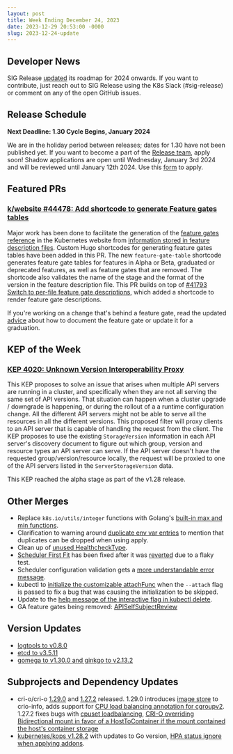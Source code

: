```yaml
---
layout: post
title: Week Ending December 24, 2023
date: 2023-12-29 20:53:00 -0000
slug: 2023-12-24-update
---
```


## Developer News

SIG Release [updated](https://groups.google.com/a/kubernetes.io/g/dev/c/JfZQhip-R7U) its roadmap for 2024 onwards. If you want to contribute, just reach out to SIG Release using the K8s Slack (#sig-release) or comment on any of the open GitHub issues.

## Release Schedule

**Next Deadline: 1.30 Cycle Begins, January 2024**

We are in the holiday period between releases; dates for 1.30 have not been published yet. If you want to become a part of the [Release team](https://github.com/kubernetes/sig-release/issues/2377), apply soon! Shadow applications are open until Wednesday, January 3rd 2024 and will be reviewed until January 12th 2024. Use this [form](https://docs.google.com/forms/d/e/1FAIpQLScTWKYMqO8TUKjqqvQzmjZ1y03mefrKqrAiPvhVqkvdzVrHAQ/viewform) to apply. 

## Featured PRs

### [k/website #44478: Add shortcode to generate Feature gates tables](https://github.com/kubernetes/website/pull/44478)

Major work has been done to facilitate the generation of the [feature gates reference](https://kubernetes.io/docs/reference/command-line-tools-reference/feature-gates/) in the Kubernetes website from [information stored in feature description files](https://github.com/kubernetes/website/issues/25645). Custom Hugo shortcodes for generating feature gates tables have been added in this PR. The new `feature-gate-table` shortcode generates feature gate tables for features in Alpha or Beta, graduated or deprecated features, as well as feature gates that are removed. The shortcode also validates the name of the stage and the format of the version in the feature description file. This PR builds on top of [#41793 Switch to per-file feature gate descriptions](https://github.com/kubernetes/website/pull/41793), which added a shortcode to render feature gate descriptions.

If you're working on a change that's behind a feature gate, read the updated [advice](https://kubernetes.io/docs/contribute/new-content/new-features/#ready-for-review-feature-gates) about how to document the feature gate or update it for a graduation.

## KEP of the Week

### [KEP 4020: Unknown Version Interoperability Proxy](https://github.com/kubernetes/enhancements/tree/master/keps/sig-api-machinery/4020-unknown-version-interoperability-proxy)

This KEP proposes to solve an issue that arises when multiple API servers are running in a cluster, and specifically when they are not all serving the same set of API versions. That situation can happen when a cluster upgrade / downgrade is happening, or during the rollout of a a runtime configuration change. All the different API servers might not be able to serve all the resources in all the different versions. This proposed filter will proxy clients to an API server that is capable of handling the request from the client. The KEP proposes to use the existing `StorageVersion` information in each API server's discovery document to figure out which group, version and resource types an API server can serve. If the API server doesn't have the requested group/version/resource locally, the request will be proxied to one of the API servers listed in the `ServerStorageVersion` data.

This KEP reached the alpha stage as part of the v1.28 release.

## Other Merges

* Replace `k8s.io/utils/integer` functions with Golang's [built-in max and min functions](https://github.com/kubernetes/kubernetes/pull/122310).
* Clarification to warning around [duplicate env var entries](https://github.com/kubernetes/kubernetes/pull/122126) to mention that duplicates can be dropped when using apply.
* Clean up of [unused HealthcheckType](https://github.com/kubernetes/kubernetes/pull/122083).
* [Scheduler First Fit](https://github.com/kubernetes/kubernetes/pull/122435) has been fixed after it was [reverted](https://github.com/kubernetes/kubernetes/pull/122317) due to a flaky test.
* Scheduler configuration validation gets a [more understandable error message](https://github.com/kubernetes/kubernetes/pull/122387).
* kubectl to [initialize the customizable attachFunc](https://github.com/kubernetes/kubernetes/pull/122447) when the `--attach` flag is passed to fix a bug that was causing the initialization to be skipped.
* Update to the [help message of the interactive flag in kubectl delete](https://github.com/kubernetes/kubernetes/pull/122441).
* GA feature gates being removed: [APISelfSubjectReview](https://github.com/kubernetes/kubernetes/pull/122032)

## Version Updates

* [logtools to v0.8.0](https://github.com/kubernetes/kubernetes/pull/122436)
* [etcd to v3.5.11](https://github.com/kubernetes/kubernetes/pull/122393)
* [gomega to v1.30.0 and ginkgo to v2.13.2](https://github.com/kubernetes/kubernetes/pull/122395)

## Subprojects and Dependency Updates

* cri-o/cri-o [1.29.0](https://github.com/cri-o/cri-o/releases/tag/v1.29.0) and [1.27.2](https://github.com/cri-o/cri-o/releases/tag/v1.27.2) released. 1.29.0 introduces [image store](https://github.com/cri-o/cri-o/pull/7401) to crio-info, adds support for [CPU load balancing annotation for cgroupv2](https://github.com/cri-o/cri-o/pull/7485). 1.27.2 fixes bugs with [cpuset loadbalancing](https://github.com/cri-o/cri-o/pull/7291), [CRI-O overriding Bidirectional mount in favor of a HostToContainer if the mount contained the host's container storage](https://github.com/cri-o/cri-o/pull/7457)
* [kubernetes/kops v1.28.2](https://github.com/kubernetes/kops/releases/tag/v1.28.2) with updates to Go version, [HPA status ignore when applying addons](https://github.com/kubernetes/kops/commit/cbed82e9f363f002de14ab0d0142aeb18da27a43).
